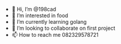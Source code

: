 - 👋 Hi, I’m @198cad
- 👀 I’m interested in food
- 🌱 I’m currently learning golang
- 💞️ I’m looking to collaborate on first project
- 📫 How to reach me 082329578721

<!---
198cad/198cad is a ✨ special ✨ repository because its `README.md` (this file) appears on your GitHub profile.
You can click the Preview link to take a look at your changes.
--->
